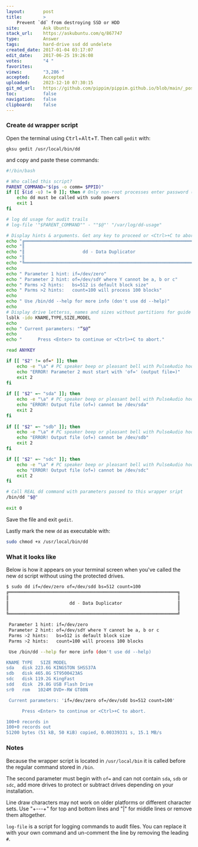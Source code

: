 ```yaml
---
layout:       post
title:        >
    Prevent `dd` from destroying SSD or HDD
site:         Ask Ubuntu
stack_url:    https://askubuntu.com/q/867747
type:         Answer
tags:         hard-drive ssd dd undelete
created_date: 2017-01-04 03:17:07
edit_date:    2017-06-25 19:26:08
votes:        "4 "
favorites:    
views:        "3,286 "
accepted:     Accepted
uploaded:     2023-12-10 07:30:15
git_md_url:   https://github.com/pippim/pippim.github.io/blob/main/_posts/2017/2017-01-04-Prevent-_dd_-from-destroying-SSD-or-HDD.md
toc:          false
navigation:   false
clipboard:    false
---
```


### Create `dd` wrapper script

Open the terminal using <kbd>Ctrl</kbd>+<kbd>Alt</kbd>+<kbd>T</kbd>. Then call `gedit` with:

``` 
gksu gedit /usr/local/bin/dd
```

and copy and paste these commands:



``` bash
#!/bin/bash

# Who called this script?
PARENT_COMMAND="$(ps -o comm= $PPID)"   
if [[ $(id -u) != 0 ]]; then # Only non-root processes enter password (ie "sudo dd ..." is ok)
    echo dd must be called with sudo powers
    exit 1
fi

# log dd usage for audit trails
# log-file '"$PARENT_COMMAND"" - ""$@"' "/var/log/dd-usage"

# Display hints & arguments. Get any key to proceed or <Ctrl>+C to abort
echo "╔════════════════════════════════════════════════════════════════╗"
echo "║                                                                ║"
echo "║                      dd - Data Duplicator                      ║"
echo "║                                                                ║"
echo "╚════════════════════════════════════════════════════════════════╝"
echo
echo " Parameter 1 hint: if=/dev/zero"
echo " Parameter 2 hint: of=/dev/sdY where Y cannot be a, b or c"
echo " Parms >2 hints:   bs=512 is default block size"
echo " Parms >2 hints:   count=100 will process 100 blocks"
echo
echo " Use /bin/dd --help for more info (don't use dd --help)"
echo
# Display drive letterss, names and sizes without partitions for guide
lsblk -ido KNAME,TYPE,SIZE,MODEL
echo
echo " Current parameters: "”$@”
echo
echo "      Press <Enter> to continue or <Ctrl>+C to abort."

read ANYKEY

if [[ "$2" != of=* ]]; then
    echo -e "\a" # PC speaker beep or pleasant bell with PulseAudio hooks
    echo "ERROR! Parameter 2 must start with 'of=' (output file=)"
    exit 2
fi
  
if [[ "$2" =~ "sda" ]]; then
    echo -e "\a" # PC speaker beep or pleasant bell with PulseAudio hooks
    echo "ERROR! Output file (of=) cannot be /dev/sda"
    exit 2
fi
  
if [[ "$2" =~ "sdb" ]]; then
    echo -e "\a" # PC speaker beep or pleasant bell with PulseAudio hooks
    echo "ERROR! Output file (of=) cannot be /dev/sdb"
    exit 2
fi

if [[ "$2" =~ "sdc" ]]; then
    echo -e "\a" # PC speaker beep or pleasant bell with PulseAudio hooks
    echo "ERROR! Output file (of=) cannot be /dev/sdc"
    exit 2
fi  

# Call REAL dd command with parameters passed to this wrapper sript
/bin/dd "$@"
    
exit 0
```

Save the file and exit `gedit`.

Lastly mark the new `dd` as executable with:

``` bash
sudo chmod +x /usr/local/bin/dd
```

### What it looks like

Below is how it appears on your terminal screen when you've called the new `dd` script without using the protected drives.

``` bash
$ sudo dd if=/dev/zero of=/dev/sdd bs=512 count=100
╔════════════════════════════════════════════════════════════════╗
║                                                                ║
║                       dd - Data Duplicator                     ║
║                                                                ║
╚════════════════════════════════════════════════════════════════╝

 Parameter 1 hint: if=/dev/zero
 Parameter 2 hint: of=/dev/sdY where Y cannot be a, b or c
 Parms >2 hints:   bs=512 is default block size
 Parms >2 hints:   count=100 will process 100 blocks

 Use /bin/dd --help for more info (don't use dd --help)

KNAME TYPE   SIZE MODEL
sda   disk 223.6G KINGSTON SHSS37A
sdb   disk 465.8G ST9500423AS     
sdc   disk 119.2G KingFast        
sdd   disk  29.8G USB Flash Drive 
sr0   rom   1024M DVD+-RW GT80N   

 Current parameters: 'if=/dev/zero of=/dev/sdd bs=512 count=100'

      Press <Enter> to continue or <Ctrl>+C to abort.

100+0 records in
100+0 records out
51200 bytes (51 kB, 50 KiB) copied, 0.00339331 s, 15.1 MB/s
```

### Notes

Because the wrapper script is located in `/usr/local/bin` it is called before the regular command stored in `/bin`.

The second parameter must begin with `of=` and can not contain `sda`, `sdb` or `sdc`, add more drives to protect or subtract drives depending on your installation.

Line draw characters may not work on older platforms or different character sets. Use "+---+" for top and bottom lines and "|" for middle lines or remove them altogether.

`log-file` is a script for logging commands to audit files. You can replace it with your own command and un-comment the line by removing the leading `#`.
